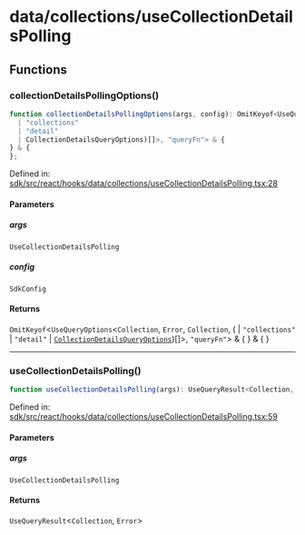 # data/collections/useCollectionDetailsPolling

## Functions

### collectionDetailsPollingOptions()

```ts
function collectionDetailsPollingOptions(args, config): OmitKeyof<UseQueryOptions<Collection, Error, Collection, (
  | "collections"
  | "detail"
  | CollectionDetailsQueryOptions)[]>, "queryFn"> & {
} & {
};
```

Defined in: [sdk/src/react/hooks/data/collections/useCollectionDetailsPolling.tsx:28](https://github.com/0xsequence/marketplace-sdk/blob/6a4808051b4d56769c8daea217398414041a4d84/sdk/src/react/hooks/data/collections/useCollectionDetailsPolling.tsx#L28)

#### Parameters

##### args

`UseCollectionDetailsPolling`

##### config

`SdkConfig`

#### Returns

`OmitKeyof`\<`UseQueryOptions`\<`Collection`, `Error`, `Collection`, (
  \| `"collections"`
  \| `"detail"`
  \| [`CollectionDetailsQueryOptions`](../collections.md#collectiondetailsqueryoptions))[]\>, `"queryFn"`\> & \{
\} & \{
\}

***

### useCollectionDetailsPolling()

```ts
function useCollectionDetailsPolling(args): UseQueryResult<Collection, Error>;
```

Defined in: [sdk/src/react/hooks/data/collections/useCollectionDetailsPolling.tsx:59](https://github.com/0xsequence/marketplace-sdk/blob/6a4808051b4d56769c8daea217398414041a4d84/sdk/src/react/hooks/data/collections/useCollectionDetailsPolling.tsx#L59)

#### Parameters

##### args

`UseCollectionDetailsPolling`

#### Returns

`UseQueryResult`\<`Collection`, `Error`\>
